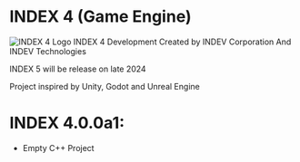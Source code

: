 # INDEX 4 (Game Engine)
![INDEX 4 Logo](https://github.com/INDEV-Technologies/INDEX-4/assets/126918321/ce7e0186-be02-4b82-81fe-eca727425c50)
INDEX 4 Development 
Created by INDEV Corporation And INDEV Technologies

INDEX 5 will be release on late 2024

Project inspired by Unity, Godot and Unreal Engine

# INDEX 4.0.0a1:
* Empty C++ Project
